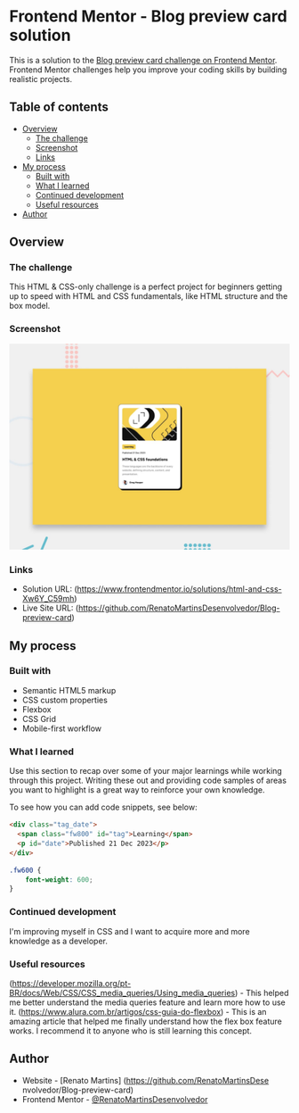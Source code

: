# Frontend Mentor - Blog preview card solution

This is a solution to the [Blog preview card challenge on Frontend Mentor](https://www.frontendmentor.io/challenges/blog-preview-card-ckPaj01IcS). Frontend Mentor challenges help you improve your coding skills by building realistic projects. 

## Table of contents

- [Overview](#overview)
  - [The challenge](#the-challenge)
  - [Screenshot](#screenshot)
  - [Links](#links)
- [My process](#my-process)
  - [Built with](#built-with)
  - [What I learned](#what-i-learned)
  - [Continued development](#continued-development)
  - [Useful resources](#useful-resources)
- [Author](#author)



## Overview

### The challenge

This HTML & CSS-only challenge is a perfect project for beginners getting up to speed with HTML and CSS fundamentals, like HTML structure and the box model.

### Screenshot

![](/design/desktop-preview.jpg)

### Links

- Solution URL: (https://www.frontendmentor.io/solutions/html-and-css-Xw6Y_C59mh)
- Live Site URL: (https://github.com/RenatoMartinsDesenvolvedor/Blog-preview-card)

## My process

### Built with

- Semantic HTML5 markup
- CSS custom properties
- Flexbox
- CSS Grid
- Mobile-first workflow

### What I learned

Use this section to recap over some of your major learnings while working through this project. Writing these out and providing code samples of areas you want to highlight is a great way to reinforce your own knowledge.

To see how you can add code snippets, see below:

```html
<div class="tag_date">
  <span class="fw800" id="tag">Learning</span>
  <p id="date">Published 21 Dec 2023</p>
</div>
```
```css
.fw600 {
    font-weight: 600;
}
```
 
### Continued development

I'm improving myself in CSS and I want to acquire more and more knowledge as a developer.

### Useful resources

(https://developer.mozilla.org/pt-BR/docs/Web/CSS/CSS_media_queries/Using_media_queries) - 
This helped me better understand the media queries feature and learn more how to use it.
(https://www.alura.com.br/artigos/css-guia-do-flexbox) - This is an amazing article that helped me finally understand how the flex box feature works. I recommend it to anyone who is still learning this concept.

## Author

- Website - [Renato Martins] (https://github.com/RenatoMartinsDese nvolvedor/Blog-preview-card)
- Frontend Mentor - [@RenatoMartinsDesenvolvedor](https://www.frontendmentor.io/profile/RenatoMartinsDesenvolvedor)
